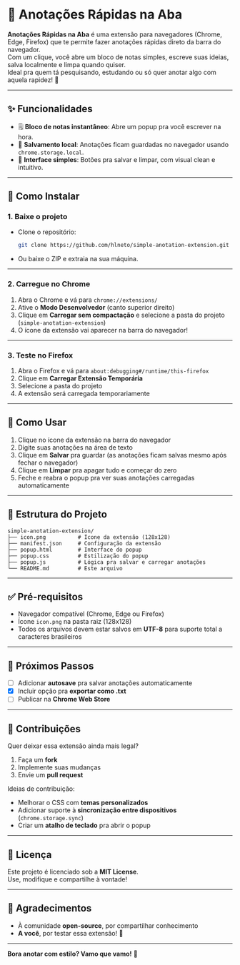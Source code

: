 # 📝 Anotações Rápidas na Aba

**Anotações Rápidas na Aba** é uma extensão para navegadores (Chrome, Edge, Firefox) que te permite fazer anotações rápidas direto da barra do navegador.  
Com um clique, você abre um bloco de notas simples, escreve suas ideias, salva localmente e limpa quando quiser.  
Ideal pra quem tá pesquisando, estudando ou só quer anotar algo com aquela rapidez! 🌟

---

## ✨ Funcionalidades

- 🗒️ **Bloco de notas instantâneo**: Abre um popup pra você escrever na hora.
- 💾 **Salvamento local**: Anotações ficam guardadas no navegador usando `chrome.storage.local`.
- 🎨 **Interface simples**: Botões pra salvar e limpar, com visual clean e intuitivo.

---

## 🔧 Como Instalar

### 1. Baixe o projeto

- Clone o repositório:
  ```bash
  git clone https://github.com/hlneto/simple-anotation-extension.git
  ```
- Ou baixe o ZIP e extraia na sua máquina.

---

### 2. Carregue no Chrome

1. Abra o Chrome e vá para `chrome://extensions/`
2. Ative o **Modo Desenvolvedor** (canto superior direito)
3. Clique em **Carregar sem compactação** e selecione a pasta do projeto (`simple-anotation-extension`)
4. O ícone da extensão vai aparecer na barra do navegador!

---

### 3. Teste no Firefox

1. Abra o Firefox e vá para `about:debugging#/runtime/this-firefox`
2. Clique em **Carregar Extensão Temporária**
3. Selecione a pasta do projeto
4. A extensão será carregada temporariamente

---

## 🧠 Como Usar

1. Clique no ícone da extensão na barra do navegador
2. Digite suas anotações na área de texto
3. Clique em **Salvar** pra guardar (as anotações ficam salvas mesmo após fechar o navegador)
4. Clique em **Limpar** pra apagar tudo e começar do zero
5. Feche e reabra o popup pra ver suas anotações carregadas automaticamente

---

## 📁 Estrutura do Projeto

```
simple-anotation-extension/
├── icon.png          # Ícone da extensão (128x128)
├── manifest.json     # Configuração da extensão
├── popup.html        # Interface do popup
├── popup.css         # Estilização do popup
├── popup.js          # Lógica pra salvar e carregar anotações
└── README.md         # Este arquivo
```

---

## ✅ Pré-requisitos

- Navegador compatível (Chrome, Edge ou Firefox)
- Ícone `icon.png` na pasta raiz (128x128)
- Todos os arquivos devem estar salvos em **UTF-8** para suporte total a caracteres brasileiros

---

## 🚀 Próximos Passos

- [ ] Adicionar **autosave** pra salvar anotações automaticamente
- [x] Incluir opção pra **exportar como .txt**
- [ ] Publicar na **Chrome Web Store**

---

## 🤝 Contribuições

Quer deixar essa extensão ainda mais legal?

1. Faça um **fork**
2. Implemente suas mudanças
3. Envie um **pull request**

Ideias de contribuição:

- Melhorar o CSS com **temas personalizados**
- Adicionar suporte à **sincronização entre dispositivos** (`chrome.storage.sync`)
- Criar um **atalho de teclado** pra abrir o popup

---

## 📄 Licença

Este projeto é licenciado sob a **MIT License**.  
Use, modifique e compartilhe à vontade!

---

## 🙌 Agradecimentos

- À comunidade **open-source**, por compartilhar conhecimento
- **A você**, por testar essa extensão! 🚀

---

**Bora anotar com estilo? Vamo que vamo!** 🎉
